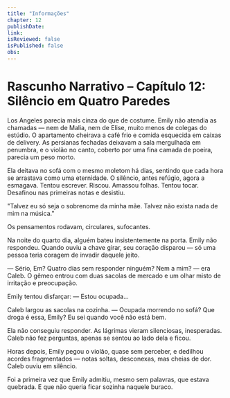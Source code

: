 ```yaml
---
title: "Informações"
chapter: 12
publishDate: 
link: 
isReviewed: false
isPublished: false
obs:
---
```


# Rascunho Narrativo – Capítulo 12: Silêncio em Quatro Paredes

Los Angeles parecia mais cinza do que de costume. Emily não atendia as chamadas — nem de Malia, nem de Elise, muito menos de colegas do estúdio. O apartamento cheirava a café frio e comida esquecida em caixas de delivery. As persianas fechadas deixavam a sala mergulhada em penumbra, e o violão no canto, coberto por uma fina camada de poeira, parecia um peso morto.

Ela deitava no sofá com o mesmo moletom há dias, sentindo que cada hora se arrastava como uma eternidade. O silêncio, antes refúgio, agora a esmagava. Tentou escrever. Riscou. Amassou folhas. Tentou tocar. Desafinou nas primeiras notas e desistiu.

"Talvez eu só seja o sobrenome da minha mãe. Talvez não exista nada de mim na música."

Os pensamentos rodavam, circulares, sufocantes.

Na noite do quarto dia, alguém bateu insistentemente na porta. Emily não respondeu. Quando ouviu a chave girar, seu coração disparou — só uma pessoa teria coragem de invadir daquele jeito.

— Sério, Em? Quatro dias sem responder ninguém? Nem a mim? — era Caleb. O gêmeo entrou com duas sacolas de mercado e um olhar misto de irritação e preocupação.

Emily tentou disfarçar:
— Estou ocupada...

Caleb largou as sacolas na cozinha.
— Ocupada morrendo no sofá? Que droga é essa, Emily? Eu sei quando você não está bem.

Ela não conseguiu responder. As lágrimas vieram silenciosas, inesperadas. Caleb não fez perguntas, apenas se sentou ao lado dela e ficou.

Horas depois, Emily pegou o violão, quase sem perceber, e dedilhou acordes fragmentados — notas soltas, desconexas, mas cheias de dor. Caleb ouviu em silêncio.

Foi a primeira vez que Emily admitiu, mesmo sem palavras, que estava quebrada. E que não queria ficar sozinha naquele buraco.
